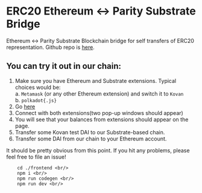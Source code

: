 # ERC20 Ethereum  <-> Parity Substrate Bridge

Ethereum <-> Parity Substrate Blockchain bridge for self transfers of ERC20 representation.
Github repo is [here](https://github.com/akropolisio/erc20-substrate-bridge/).

## You can try it out in our chain:
1. Make sure you have Ethereum and Substrate extensions. Typical choices would be:
  <br>a. `Metamask` (or any other Ethereum extension) and switch it to `Kovan`
  <br>b. `polkadot{.js}`
2. Go [here](https://polkadai-bridge.akropolis.io/)
3. Connect with both extensions(two pop-up windows should appear)
4. You will see that your balances from extensions should appear on the page.
5. Transfer some Kovan test DAI to our Substrate-based chain.
6. Transfer some DAI from our chain to your Ethereum account.

It should be pretty obvious from this point.
If you hit any problems, please feel free to file an issue!

```
    cd ./frontend <br/>
    npm i <br/>
    npm run codegen <br/>
    npm run dev <br/> 
```
